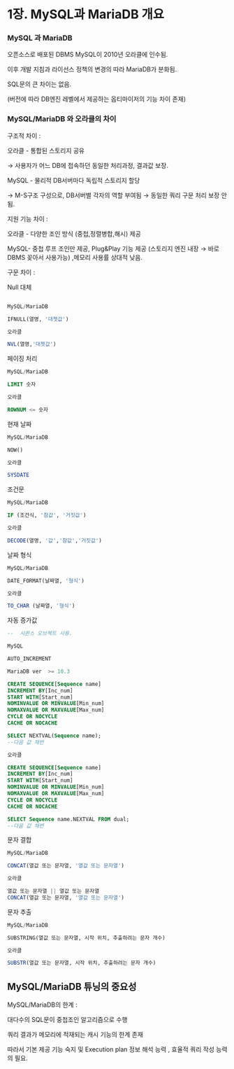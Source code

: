 # 1장. MySQL과 MariaDB 개요

### MySQL 과 MariaDB

오픈소스로 배포된 DBMS MySQL이 2010년 오라클에 인수됨.

이후 개발 지침과 라이선스 정책의 변경의 따라 MariaDB가 분화됨.

SQL문의 큰 차이는 없음.

(버전에 따라 DB엔진 레벨에서 제공하는 옵티마이저의 기능 차이 존재)



### MySQL/MariaDB 와 오라클의 차이


구조적 차이 :


오라클 - 통합된 스토리지 공유

→ 사용자가 어느 DB에 접속하던 동일한 처리과정, 결과값 보장. 


MySQL - 물리적 DB서버마다 독립적 스토리지 할당 

→ M-S구조 구성으로, DB서버별 각자의 역할 부여됨 → 동일한 쿼리 구문 처리 보장 안됨. 



지원 기능 차이 :


오라클 - 다양한 조인 방식 (중첩,정렬병합,해시) 제공

MySQL- 중첩 루프 조인만 제공, Plug&Play 기능 제공 (스토리지 엔진 내장 → 바로 DBMS 꽂아서 사용가능) ,메모리 사용률 상대적 낮음.


구문 차이 :



Null 대체

```sql

MySQL/MariaDB

IFNULL(열명, '대쳇값')

오라클

NVL(열명,'대쳇값')

```

페이징 처리

```sql
MySQL/MariaDB

LIMIT 숫자

오라클

ROWNUM <= 숫자

```

현재 날짜

```sql
MySQL/MariaDB

NOW()

오라클

SYSDATE

```

조건문

```sql
MySQL/MariaDB

IF (조건식, '참값', '거짓값')

오라클

DECODE(열명, '값','참값','거짓값')
```

날짜 형식

```sql
MySQL/MariaDB

DATE_FORMAT(날짜열, '형식')

오라클

TO_CHAR (날짜열, '형식')

```

자동 증가값

```sql
--  시퀸스 오브젝트 사용.

MySQL

AUTO_INCREMENT

MariaDB ver  >= 10.3 

CREATE SEQUENCE[Sequence name]
INCREMENT BY[Inc_num]
START WITH[Start_num]
NOMINVALUE OR MINVALUE[Min_num]
NOMAXVALUE OR MAXVALUE[Max_num]
CYCLE OR NOCYCLE
CACHE OR NOCACHE

SELECT NEXTVAL(Sequence name);
--다음 값 채번

오라클

CREATE SEQUENCE[Sequence name]
INCREMENT BY[Inc_num]
START WITH[Start_num]
NOMINVALUE OR MINVALUE[Min_num]
NOMAXVALUE OR MAXVALUE[Max_num]
CYCLE OR NOCYCLE
CACHE OR NOCACHE

SELECT Sequence name.NEXTVAL FROM dual;
--다음 값 채번
```

문자 결합

```sql
MySQL/MariaDB

CONCAT(열값 또는 문자열, '열값 또는 문자열')

오라클

열값 또는 문자열 || 열값 또는 문자열
CONCAT(열값 또는 문자열, '열값 또는 문자열')

```

문자 추출

```sql
MySQL/MariaDB

SUBSTRING(열값 또는 문자열, 시작 위치, 추출하려는 문자 개수)

오라클

SUBSTR(열값 또는 문자열, 시작 위치, 추출하려는 문자 개수)
```

## MySQL/MariaDB 튜닝의 중요성

MySQL/MariaDB의 한계 : 

대다수의 SQL문이 중첩조인 알고리즘으로 수행

쿼리 결과가 메모리에 적재되는 캐시 기능의 한계 존재

따라서 기본 제공 기능 숙지 및 Execution plan 정보 해석 능력 , 효율적 쿼리 작성 능력의 필요.
